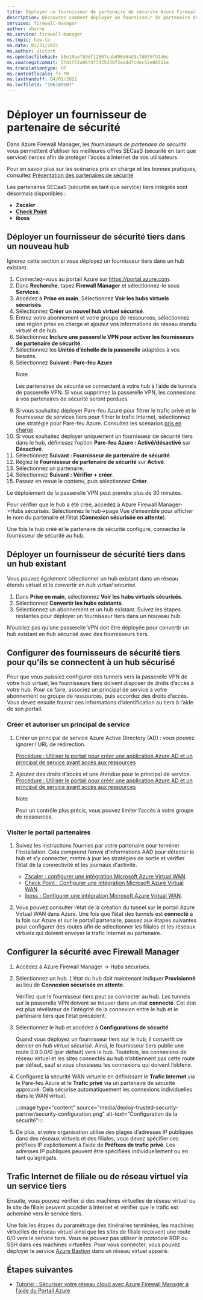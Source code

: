 ```yaml
---
title: Déployer un fournisseur de partenaire de sécurité Azure Firewall Manager
description: Découvrez comment déployer un fournisseur de partenaire de sécurité Azure Firewall Manager à l’aide du portail Azure.
services: firewall-manager
author: vhorne
ms.service: firewall-manager
ms.topic: how-to
ms.date: 03/31/2021
ms.author: victorh
ms.openlocfilehash: b8e10eef89df12807cabd96d64d9c7d659f91d6c
ms.sourcegitcommit: 5fd1f72a96f4f343543072eadd7cdec52e86511e
ms.translationtype: HT
ms.contentlocale: fr-FR
ms.lasthandoff: 04/01/2021
ms.locfileid: "106109507"
---
```

# <a name="deploy-a-security-partner-provider"></a>Déployer un fournisseur de partenaire de sécurité

Dans Azure Firewall Manager, les *fournisseurs de partenaire de sécurité* vous permettent d’utiliser les meilleures offres SECaaS (sécurité en tant que service) tierces afin de protéger l’accès à Internet de vos utilisateurs.

Pour en savoir plus sur les scénarios pris en charge et les bonnes pratiques, consultez [Présentation des partenaires de sécurité](trusted-security-partners.md)


Les partenaires SECaaS (sécurité en tant que service) tiers intégrés sont désormais disponibles : 

- **Zscaler**
- **[Check Point](check-point-overview.md)**
- **iboss**

## <a name="deploy-a-third-party-security-provider-in-a-new-hub"></a>Déployer un fournisseur de sécurité tiers dans un nouveau hub

Ignorez cette section si vous déployez un fournisseur tiers dans un hub existant.

1. Connectez-vous au portail Azure sur https://portal.azure.com.
2. Dans **Recherche**, tapez **Firewall Manager** et sélectionnez-le sous **Services**.
3. Accédez à **Prise en main**. Sélectionnez **Voir les hubs virtuels sécurisés**.
4. Sélectionnez **Créer un nouvel hub virtuel sécurisé**.
5. Entrez votre abonnement et votre groupe de ressources, sélectionnez une région prise en charge et ajoutez vos informations de réseau étendu virtuel et de hub. 
6. Sélectionnez **Inclure une passerelle VPN pour activer les fournisseurs de partenaire de sécurité**.
7. Sélectionnez les **Unités d’échelle de la passerelle** adaptées à vos besoins.
8. Sélectionnez **Suivant : Pare-feu Azure**
   > [!NOTE]
   > Les partenaires de sécurité se connectent à votre hub à l’aide de tunnels de passerelle VPN. Si vous supprimez la passerelle VPN, les connexions à vos partenaires de sécurité seront perdues.
9. Si vous souhaitez déployer Pare-feu Azure pour filtrer le trafic privé et le fournisseur de services tiers pour filtrer le trafic Internet, sélectionnez une stratégie pour Pare-feu Azure. Consultez les scénarios [pris en charge](trusted-security-partners.md#key-scenarios).
10. Si vous souhaitez déployer uniquement un fournisseur de sécurité tiers dans le hub, définissez l’option **Pare-feu Azure : Activé/désactivé** sur **Désactivé**. 
11. Sélectionnez **Suivant : Fournisseur de partenaire de sécurité**.
12. Réglez le **Fournisseur de partenaire de sécurité** sur **Activé**. 
13. Sélectionnez un partenaire. 
14. Sélectionnez **Suivant : Vérifier + créer**. 
15. Passez en revue le contenu, puis sélectionnez **Créer**.

Le déploiement de la passerelle VPN peut prendre plus de 30 minutes.

Pour vérifier que le hub a été créé, accédez à Azure Firewall Manager->Hubs sécurisés. Sélectionnez le hub->page Vue d’ensemble pour afficher le nom du partenaire et l’état (**Connexion sécurisée en attente**).

Une fois le hub créé et le partenaire de sécurité configuré, connectez le fournisseur de sécurité au hub.

## <a name="deploy-a-third-party-security-provider-in-an-existing-hub"></a>Déployer un fournisseur de sécurité tiers dans un hub existant

Vous pouvez également sélectionner un hub existant dans un réseau étendu virtuel et le convertir en *hub virtuel sécurisé*.

1. Dans **Prise en main**, sélectionnez **Voir les hubs virtuels sécurisés**.
2. Sélectionnez **Convertir les hubs existants**.
3. Sélectionnez un abonnement et un hub existant. Suivez les étapes restantes pour déployer un fournisseur tiers dans un nouveau hub.

N’oubliez pas qu’une passerelle VPN doit être déployée pour convertir un hub existant en hub sécurisé avec des fournisseurs tiers.

## <a name="configure-third-party-security-providers-to-connect-to-a-secured-hub"></a>Configurer des fournisseurs de sécurité tiers pour qu’ils se connectent à un hub sécurisé

Pour que vous puissiez configurer des tunnels vers la passerelle VPN de votre hub virtuel, les fournisseurs tiers doivent disposer de droits d’accès à votre hub. Pour ce faire, associez un principal de service à votre abonnement ou groupe de ressources, puis accordez des droits d’accès. Vous devez ensuite fournir ces informations d’identification au tiers à l’aide de son portail.

### <a name="create-and-authorize-a-service-principal"></a>Créer et autoriser un principal de service

1. Créer un principal de service Azure Active Directory (AD) : vous pouvez ignorer l’URL de redirection. 

   [Procédure : Utiliser le portail pour créer une application Azure AD et un principal de service ayant accès aux ressources](../active-directory/develop/howto-create-service-principal-portal.md#register-an-application-with-azure-ad-and-create-a-service-principal)
2. Ajoutez des droits d’accès et une étendue pour le principal de service.
   [Procédure : Utiliser le portail pour créer une application Azure AD et un principal de service ayant accès aux ressources](../active-directory/develop/howto-create-service-principal-portal.md#register-an-application-with-azure-ad-and-create-a-service-principal)

   > [!NOTE]
   > Pour un contrôle plus précis, vous pouvez limiter l’accès à votre groupe de ressources.

### <a name="visit-partner-portal"></a>Visiter le portail partenaires

1. Suivez les instructions fournies par votre partenaire pour terminer l’installation. Cela comprend l’envoi d’informations AAD pour détecter le hub et s’y connecter, mettre à jour les stratégies de sortie et vérifier l’état de la connectivité et les journaux d'activité.

   - [Zscaler : configurer une intégration Microsoft Azure Virtual WAN](https://help.zscaler.com/zia/configuring-microsoft-azure-virtual-wan-integration).
   - [Check Point : Configurer une intégration Microsoft Azure Virtual WAN](https://sc1.checkpoint.com/documents/Infinity_Portal/WebAdminGuides/EN/CloudGuard-Connect-Azure-Virtual-WAN/Default.htm).
   - [iboss : Configurer une intégration Microsoft Azure Virtual WAN](https://www.iboss.com/blog/securing-microsoft-azure-with-iboss-saas-network-security). 
   
2. Vous pouvez consulter l’état de la création du tunnel sur le portail Azure Virtual WAN dans Azure. Une fois que l’état des tunnels est **connecté** à la fois sur Azure et sur le portail partenaire, passez aux étapes suivantes pour configurer des routes afin de sélectionner les filiales et les réseaux virtuels qui doivent envoyer le trafic Internet au partenaire.

## <a name="configure-security-with-firewall-manager"></a>Configurer la sécurité avec Firewall Manager

1. Accédez à Azure Firewall Manager -> Hubs sécurisés. 
2. Sélectionnez un hub. L’état du hub doit maintenant indiquer **Provisionné** au lieu de **Connexion sécurisée en attente**.

   Vérifiez que le fournisseur tiers peut se connecter au hub. Les tunnels sur la passerelle VPN doivent se trouver dans un état **connecté**. Cet état est plus révélateur de l’intégrité de la connexion entre le hub et le partenaire tiers que l’état précédent.
3. Sélectionnez le hub et accédez à **Configurations de sécurité**.

   Quand vous déployez un fournisseur tiers sur le hub, il convertit ce dernier en *hub virtuel sécurisé*. Ainsi, le fournisseur tiers publie une route 0.0.0.0/0 (par défaut) vers le hub. Toutefois, les connexions de réseau virtuel et les sites connectés au hub n’obtiennent pas cette route par défaut, sauf si vous choisissez les connexions qui doivent l’obtenir.
4. Configurez la sécurité WAN virtuelle en définissant le **Trafic Internet** via le Pare-feu Azure et le **Trafic privé** via un partenaire de sécurité approuvé. Cela sécurise automatiquement les connexions individuelles dans le WAN virtuel.

   :::image type="content" source="media/deploy-trusted-security-partner/security-configuration.png" alt-text="Configuration de la sécurité":::
5. De plus, si votre organisation utilise des plages d’adresses IP publiques dans des réseaux virtuels et des filiales, vous devez spécifier ces préfixes IP explicitement à l’aide de **Préfixes de trafic privé**. Les adresses IP publiques peuvent être spécifiées individuellement ou en tant qu’agrégats.

## <a name="branch-or-vnet-internet-traffic-via-third-party-service"></a>Trafic Internet de filiale ou de réseau virtuel via un service tiers

Ensuite, vous pouvez vérifier si des machines virtuelles de réseau virtuel ou le site de filiale peuvent accéder à Internet et vérifier que le trafic est acheminé vers le service tiers.

Une fois les étapes du paramétrage des itinéraires terminées, les machines virtuelles de réseau virtuel ainsi que les sites de filiale reçoivent une route 0/0 vers le service tiers. Vous ne pouvez pas utiliser le protocole RDP ou SSH dans ces machines virtuelles. Pour vous connecter, vous pouvez déployer le service [Azure Bastion](../bastion/bastion-overview.md) dans un réseau virtuel appairé.

## <a name="next-steps"></a>Étapes suivantes

- [Tutoriel : Sécuriser votre réseau cloud avec Azure Firewall Manager à l’aide du Portail Azure](secure-cloud-network.md)